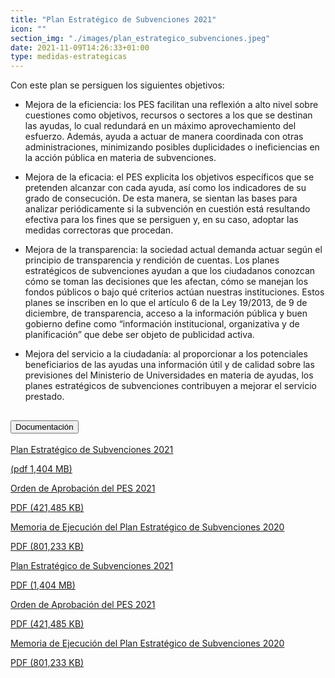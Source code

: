 ```yaml
---
title: "Plan Estratégico de Subvenciones 2021"
icon: ""
section_img: "./images/plan_estrategico_subvenciones.jpeg"
date: 2021-11-09T14:26:33+01:00
type: medidas-estrategicas
---
```

Con este plan se persiguen los siguientes objetivos:  
-	Mejora de la eficiencia: los PES facilitan una reflexión a alto nivel sobre cuestiones como objetivos, recursos o sectores a los que se destinan las ayudas, lo cual redundará en un máximo aprovechamiento del esfuerzo. Además, ayuda a actuar de manera coordinada con otras administraciones, minimizando posibles duplicidades o ineficiencias en la acción pública en materia de subvenciones. 

-	Mejora de la eficacia: el PES explicita los objetivos específicos que se pretenden alcanzar con cada ayuda, así como los indicadores de su grado de consecución. De esta manera, se sientan las bases para analizar periódicamente si la subvención en cuestión está resultando efectiva para los fines que se persiguen y, en su caso, adoptar las medidas correctoras que procedan. 

-	Mejora de la transparencia: la sociedad actual demanda actuar según el principio de transparencia y rendición de cuentas. Los planes estratégicos de subvenciones ayudan a que los ciudadanos conozcan cómo se toman las decisiones que les afectan, cómo se manejan los fondos públicos o bajo qué criterios actúan nuestras instituciones. Estos planes se inscriben en lo que el artículo 6 de la Ley 19/2013, de 9 de diciembre, de transparencia, acceso a la información pública y buen gobierno define como “información institucional, organizativa y de planificación” que debe ser objeto de publicidad activa.

-	Mejora del servicio a la ciudadanía: al proporcionar a los potenciales beneficiarios de las ayudas una información útil y de calidad sobre las previsiones del Ministerio de Universidades en materia de ayudas, los planes estratégicos de subvenciones contribuyen a mejorar el servicio prestado.
<section>
    <article>
        <div class="container">
            <div class="row justify-content-md-center">
                <div class="col-md-10 content_collapse">
                    <div class="accordion accordion_alt" id="accordeonAlt">
                        <div class="accordion-item">
                            <h2 class="accordion-header" id="accordionAltHeading2">
                                <button class="accordion-button expanded" type="button" data-bs-toggle="collapse" data-bs-target="#accordionAlt2" aria-expanded="false" aria-controls="accordionAlt2">
                                    <span class="icon"><i class="fas fa-file-pdf"></i></span>Documentación
                                </button>
                            </h2>
                            <div id="accordionAlt2" class="accordion-collapse collapse show" aria-labelledby="accordionAltHeading2">
                                <div class="accordion-body">
                                    <div id="section_link">
                                        <div class="container-fluid sp">
                                            <div class="row w-100">
                                                <div class="col-lg-12 cards_download_cnt">
                                                    <div class="row jcc_mobile">
                                                        <div class="download_card">
                                                            <a class="card" href="{{<siteurl>}}/documentos/PDF/Plan_Estrategico_Subvenciones_2021_M_Uni.pdf" target="_blank">
                                                                <div class="card-header">
                                                                    <i class="fal fa-download"></i>
                                                                </div>
                                                                <div class="card-body">
                                                                    <p class="text_body">Plan Estratégico de Subvenciones 2021</p>
                                                                    <p class="text_file">
                                                                        <i class="fal fa-file-pdf pdf_icon text-danger"></i>
                                                                        (pdf 1,404 MB)
                                                                    </p>
                                                                </div>
                                                            </a>
                                                        </div>
                                                        <div class="download_card">
                                                            <a class="card" href="{{<siteurl>}}/documentos/PDF/ORDEN_MINISTRO_PES_2021.pdf" target="_blank">
                                                                <div class="card-header">
                                                                    <i class="fal fa-download"></i>
                                                                </div>
                                                                <div class="card-body">
                                                                    <p class="text_body">Orden de Aprobación del PES 2021</p>
                                                                    <p class="text_file">
                                                                        <i class="fal fa-file-pdf pdf_icon text-danger"></i> PDF (421,485 KB)
                                                                    </p>
                                                                </div>
                                                            </a>
                                                        </div>
                                                        <div class="download_card">
                                                            <a class="card" href="{{<siteurl>}}/documentos/PDF/MEMORIA_EJECUCION_PES_2020_MUNI.pdf" target="_blank">
                                                                <div class="card-header">
                                                                    <i class="fal fa-download"></i>
                                                                </div>
                                                                <div class="card-body">
                                                                    <p class="text_body">Memoria de Ejecución del Plan Estratégico de Subvenciones 2020</p>
                                                                    <p class="text_file">
                                                                        <i class="fal fa-file-pdf pdf_icon text-danger"></i> PDF (801,233 KB)
                                                                    </p>
                                                                </div>
                                                            </a>
                                                        </div>
                                                    </div>
                                                </div>
    <!-- MOBILE VERSION WITH SLIDER --> <div class="col-12" id="section_box_download_card_slider">
                                                    <div class="swiper" id="slider_download_archive">
                                                        <div class="swiper-wrapper">
                                                        <div class="swiper-slide">
                                                            <div class="download_card">
                                                                <a class="card" href="{{<siteurl>}}/documentos/PDF/Plan_Estrategico_Subvenciones_2021_M_Uni.pdf" target="_blank">
                                                                    <div class="card-header">
                                                                        <i class="fal fa-download"></i>
                                                                    </div>
                                                                    <div class="card-body">
                                                                        <p class="text_body">Plan Estratégico de Subvenciones 2021</p>
                                                                        <p class="text_file">
                                                                            <i class="fal fa-file-pdf pdf_icon text-danger"></i> PDF (1,404 MB)
                                                                        </p>
                                                                    </div>
                                                                </a>
                                                            </div>
                                                        </div>
                                                        <div class="swiper-slide">
                                                            <div class="download_card">
                                                                <a class="card" href="{{<siteurl>}}/documentos/PDF/ORDEN_MINISTRO_PES_2021.pdf" target="_blank">
                                                                    <div class="card-header">
                                                                        <i class="fal fa-download"></i>
                                                                    </div>
                                                                    <div class="card-body">
                                                                        <p class="text_body">Orden de Aprobación del PES 2021</p>
                                                                        <p class="text_file">
                                                                            <i class="fal fa-file-pdf pdf_icon text-danger"></i> PDF (421,485 KB)
                                                                        </p>
                                                                    </div>
                                                                </a>
                                                            </div>
                                                        </div>
                                                        <div class="swiper-slide">
                                                            <div class="download_card">
                                                                <a class="card" href="{{<siteurl>}}/documentos/PDF/MEMORIA_EJECUCION_PES_2020_MUNI.pdf" target="_blank">
                                                                    <div class="card-header">
                                                                        <i class="fal fa-download"></i>
                                                                    </div>
                                                                    <div class="card-body">
                                                                        <p class="text_body">Memoria de Ejecución del Plan Estratégico de Subvenciones 2020</p>
                                                                        <p class="text_file">
                                                                            <i class="fal fa-file-pdf pdf_icon text-danger"></i> PDF (801,233 KB)
                                                                        </p>
                                                                    </div>
                                                                </a>
                                                            </div>
                                                        </div>
                                                        </div>
                                                        <div class="swiper-pagination"></div>
                                                    </div>
                                                </div>
                                            </div>
                                        </div>
                                    </div>
                                </div>
                            </div>
                        </div>
    </article> 
</section>
	
<!-- 
<div class="col-lg-12 box_card">
        <p>Recomendaciones del Ministerio de Universidades del para adaptar el curso universitario 2020-2021 a una presencialidad adaptada (</a><i class="fas fa-external-link-alt"></i> 498,446 KB) Actualizadas 1 de septiembre de 2020 </p>
    </div>
    <div class="col-lg-12 cards_download_cnt">
        <div class="row">
            <div class="download_card">
                <a class="card" href="Recomendaciones_del_Ministerio_de_Universidades_para_adaptar_curso.</a><i class="fas fa-external-link-alt"></i>" target="_blank">
                    <div class="card-header">
                        <i class="fal fa-download"></i>
                    </div>
                    <div class="card-body">
                        <p class="text_file">
                            <i class="fal fa-file-</a><i class="fas fa-external-link-alt"></i> </a><i class="fas fa-external-link-alt"></i>_icon"></i> 
                            <span class="tit">Recomendaciones_del_Ministerio_de_Universidades_para_adaptar_curso.</a><i class="fas fa-external-link-alt"></i></span> (234 KB)
                        </p>
                    </div>
                </a>
            </div>
        </div>
    </div>
-->
 